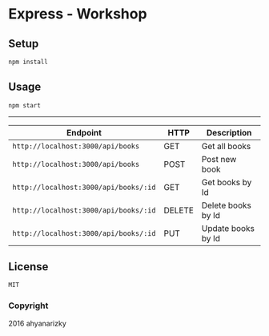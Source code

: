 # Express - Workshop

## Setup

```sh
npm install
```

## Usage
```sh
npm start
```

----------------------------------------
Endpoint | HTTP | Description
---------|------|------------
`http://localhost:3000/api/books` | GET | Get all books
`http://localhost:3000/api/books` | POST | Post new book
`http://localhost:3000/api/books/:id` | GET | Get books by Id
`http://localhost:3000/api/books/:id` | DELETE | Delete books by Id
`http://localhost:3000/api/books/:id` | PUT | Update books by Id 


## License
```sh
MIT
```
### Copyright
2016 ahyanarizky
